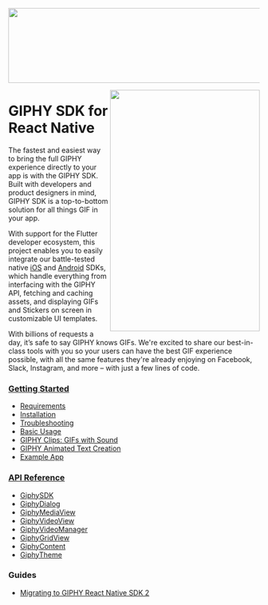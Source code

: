 <p align="center">
<img width="750" height="150" src="https://github.com/Giphy/giphy-react-native-sdk/blob/main/docs/assets/sdk_logo.gif">
</p>

<img align="right" width="300" height="483" src="https://github.com/Giphy/giphy-react-native-sdk/blob/main/docs/assets/example_app.gif">

# GIPHY SDK for React Native

The fastest and easiest way to bring the full GIPHY experience directly to your app is with the GIPHY SDK. Built with
developers and product designers in mind, GIPHY SDK is a top-to-bottom solution for all things GIF in your app.

With support for the Flutter developer ecosystem, this project enables you to easily integrate our battle-tested native [iOS](https://github.com/Giphy/giphy-ios-sdk) and [Android](https://github.com/Giphy/giphy-ios-sdk) SDKs, which handle everything from interfacing with the GIPHY API, fetching and caching assets, and displaying GIFs and Stickers on screen in customizable UI templates.
 
With billions of requests a day, it’s safe to say GIPHY knows GIFs. We're excited to share our best-in-class tools with
you so your users can have the best GIF experience possible, with all the same features they're already enjoying on
Facebook, Slack, Instagram, and more – with just a few lines of code.
 
### [Getting Started](docs/getting-started.md)

- [Requirements](docs/getting-started.md#requirements)
- [Installation](docs/getting-started.md#installation)
- [Troubleshooting](docs/getting-started.md#troubleshooting)
- [Basic Usage](docs/getting-started.md#basic-usage)
- [GIPHY Clips: GIFs with Sound](docs/clips.md)
- [GIPHY Animated Text Creation](docs/animated.md)
- [Example App](https://github.com/Giphy/giphy-react-native-sdk/tree/main/example)

### [API Reference](docs/api.md)

- [GiphySDK](docs/api.md#giphysdk)
- [GiphyDialog](docs/api.md#giphydialog)
- [GiphyMediaView](docs/api.md#giphymediaview)
- [GiphyVideoView](docs/api.md#giphyvideoview)
- [GiphyVideoManager](docs/api.md#giphyvideomanager)
- [GiphyGridView](docs/api.md#giphygridview)
- [GiphyContent](docs/api.md#giphycontent)
- [GiphyTheme](docs/api.md#giphytheme)

### Guides

- [Migrating to GIPHY React Native SDK 2](docs/migrating-to-giphy-react-native-sdk-2.md)
